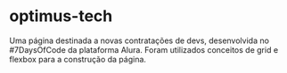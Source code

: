 # optimus-tech
Uma página destinada a novas contratações de devs, desenvolvida no #7DaysOfCode da plataforma Alura. Foram utilizados conceitos de grid e flexbox para a construção da página.
